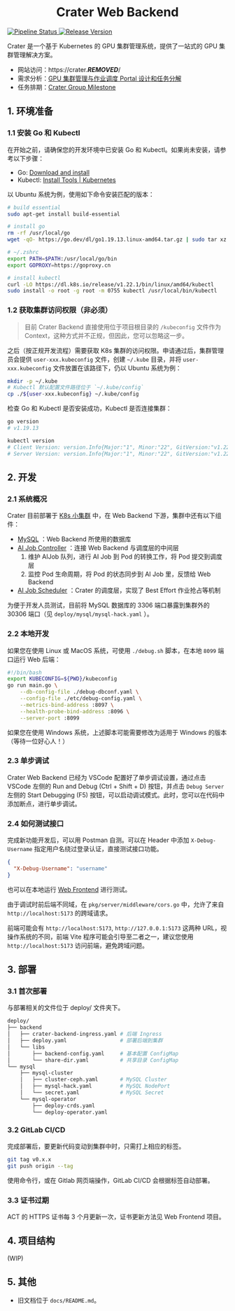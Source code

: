 <h1 align="center">Crater Web Backend</h1>

 [![Pipeline Status](https://gitlab.***REMOVED***/raids/resource-scheduling/crater/web-backend/badges/main/pipeline.svg) ](https://gitlab.***REMOVED***/raids/resource-scheduling/crater/web-backend/-/commits/main)
 [![Release Version](https://img.shields.io/badge/Release-0.1.0-blue) ](https://crater.***REMOVED***/)

Crater 是一个基于 Kubernetes 的 GPU 集群管理系统，提供了一站式的 GPU 集群管理解决方案。

- 网站访问：https://crater.***REMOVED***/
- 需求分析：[GPU 集群管理与作业调度 Portal 设计和任务分解](***REMOVED***)
- 任务排期：[Crater Group Milestone](https://gitlab.***REMOVED***/groups/raids/resource-scheduling/crater/-/milestones)


## 1. 环境准备

### 1.1 安装 Go 和 Kubectl

在开始之前，请确保您的开发环境中已安装 Go 和 Kubectl。如果尚未安装，请参考以下步骤：

- Go: [Download and install](https://go.dev/doc/install)
- Kubectl: [Install Tools | Kubernetes](https://kubernetes.io/docs/tasks/tools/)

以 Ubuntu 系统为例，使用如下命令安装匹配的版本：

```bash
# build essential
sudo apt-get install build-essential

# install go
rm -rf /usr/local/go
wget -qO- https://go.dev/dl/go1.19.13.linux-amd64.tar.gz | sudo tar xz -C /usr/local

# ~/.zshrc
export PATH=$PATH:/usr/local/go/bin
export GOPROXY=https://goproxy.cn

# install kubectl
curl -LO https://dl.k8s.io/release/v1.22.1/bin/linux/amd64/kubectl
sudo install -o root -g root -m 0755 kubectl /usr/local/bin/kubectl
```

### 1.2 获取集群访问权限（非必须）

> 目前 Crater Backend 直接使用位于项目根目录的 `/kubeconfig` 文件作为 Context，这种方式并不正规，但因此，您可以忽略这一步。

之后（按正规开发流程）需要获取 K8s 集群的访问权限。申请通过后，集群管理员会提供 `user-xxx.kubeconfig` 文件，创建 `~/.kube` 目录，并将 `user-xxx.kubeconfig` 文件放置在该路径下，仍以 Ubuntu 系统为例：

```bash
mkdir -p ~/.kube
# Kubectl 默认配置文件路径位于 `~/.kube/config`
cp ./${user-xxx.kubeconfig} ~/.kube/config
```

检查 Go 和 Kubectl 是否安装成功，Kubectl 是否连接集群：

```bash
go version
# v1.19.13

kubectl version
# Client Version: version.Info{Major:"1", Minor:"22", GitVersion:"v1.22.1", ...}
# Server Version: version.Info{Major:"1", Minor:"22", GitVersion:"v1.22.1", ...}
```

## 2. 开发

### 2.1 系统概况

Crater 目前部署于 [K8s 小集群](https://gitlab.***REMOVED***/raids/resource-scheduling/gpu-cluster-portal/-/wikis/home) 中，在 Web Backend 下游，集群中还有以下组件：

- [MySQL](https://gitlab.***REMOVED***/raids/resource-scheduling/crater/web-backend/-/tree/main/deploy/mysql?ref_type=heads) ：Web Backend 所使用的数据库
- [AI Job Controller](https://gitlab.***REMOVED***/raids/resource-scheduling/crater/aijob-controller) ：连接 Web Backend 与调度层的中间层
  1. 维护 AIJob 队列，进行 AI Job 到 Pod 的转换工作，将 Pod 提交到调度层
  2. 监控 Pod 生命周期，将 Pod 的状态同步到 AI Job 里，反馈给  Web Backend
- [AI Job Scheduler](https://gitlab.***REMOVED***/raids/resource-scheduling/crater/aijob-scheduler) ：Crater 的调度层，实现了 Best Effort 作业抢占等机制

为便于开发人员测试，目前将 MySQL 数据库的 3306 端口暴露到集群外的 30306 端口（见 `deploy/mysql/mysql-hack.yaml` ）。

### 2.2 本地开发

如果您在使用 Linux 或 MacOS 系统，可使用 `./debug.sh` 脚本，在本地 `8099` 端口运行 Web 后端：

```bash
#!/bin/bash
export KUBECONFIG=${PWD}/kubeconfig
go run main.go \
    --db-config-file ./debug-dbconf.yaml \
    --config-file ./etc/debug-config.yaml \
    --metrics-bind-address :8097 \
    --health-probe-bind-address :8096 \
    --server-port :8099
```

如果您在使用 Windows 系统，上述脚本可能需要修改为适用于 Windows 的版本（等待一位好心人！）

### 2.3 单步调试

Crater Web Backend 已经为 VSCode 配置好了单步调试设置，通过点击 VSCode 左侧的 Run and Debug (Ctrl + Shift + D) 按钮，并点击 `Debug Server` 左侧的 Start Debugging (F5) 按钮，可以启动调试模式。此时，您可以在代码中添加断点，进行单步调试。

### 2.4 如何测试接口

完成新功能开发后，可以用 Postman 自测。可以在 Header 中添加 `X-Debug-Username` 指定用户名绕过登录认证，直接测试接口功能。

```json
{
  "X-Debug-Username": "username"
}
```

也可以在本地运行 [Web Frontend](https://gitlab.***REMOVED***/raids/resource-scheduling/crater/web-frontend) 进行测试。

由于调试时前后端不同域，在 `pkg/server/middleware/cors.go` 中，允许了来自 `http://localhost:5173` 的跨域请求。

前端可能会有 `http://localhost:5173`, `http://127.0.0.1:5173` 这两种 URL，视操作系统的不同，前端 Vite 程序可能会引导至二者之一，建议您使用 `http://localhost:5173` 访问前端，避免跨域问题。


## 3. 部署

### 3.1 首次部署

与部署相关的文件位于 deploy/ 文件夹下。

```bash
deploy/
├── backend
│   ├── crater-backend-ingress.yaml # 后端 Ingress
│   ├── deploy.yaml                 # 部署后端到集群
│   └── libs
│       ├── backend-config.yaml     # 基本配置 ConfigMap
│       └── share-dir.yaml          # 共享目录 ConfigMap
└── mysql
    ├── mysql-cluster
    │   ├── cluster-ceph.yaml       # MySQL Cluster
    │   ├── mysql-hack.yaml         # MySQL NodePort
    │   └── secret.yaml             # MySQL Secret
    └── mysql-operator
        ├── deploy-crds.yaml
        └── deploy-operator.yaml
```

### 3.2 GitLab CI/CD

完成部署后，要更新代码变动到集群中时，只需打上相应的标签。

```bash
git tag v0.x.x
git push origin --tag
```

使用命令行，或在 Gitlab 网页端操作，GitLab CI/CD 会根据标签自动部署。

### 3.3 证书过期

ACT 的 HTTPS 证书每 3 个月更新一次，证书更新方法见 Web Frontend 项目。



## 4. 项目结构

(WIP)

## 5. 其他

- 旧文档位于 `docs/README.md`。
